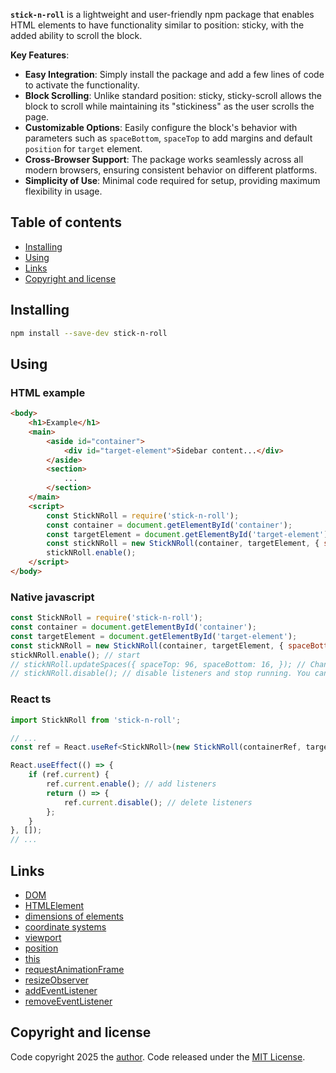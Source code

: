 **`stick-n-roll`** is a lightweight and user-friendly npm package that enables HTML elements to have functionality similar to position: sticky, with the added ability to scroll the block.

**Key Features**:
- **Easy Integration**: Simply install the package and add a few lines of code to activate the functionality.
- **Block Scrolling**: Unlike standard position: sticky, sticky-scroll allows the block to scroll while maintaining its "stickiness" as the user scrolls the page.
- **Customizable Options**: Easily configure the block's behavior with parameters such as `spaceBottom`, `spaceTop` to add margins and default `position` for `target` element.
- **Cross-Browser Support**: The package works seamlessly across all modern browsers, ensuring consistent behavior on different platforms.
- **Simplicity of Use**: Minimal code required for setup, providing maximum flexibility in usage.


## Table of contents

- [Installing](#installing)
- [Using](#using)
- [Links](#links)
- [Copyright and license](#copyright-and-license)

## Installing
```sh
npm install --save-dev stick-n-roll
```

## Using

### HTML example
```html
<body>
    <h1>Example</h1>
    <main>
        <aside id="container">
            <div id="target-element">Sidebar content...</div>
        </aside>
        <section>
            ...
        </section>
    </main>
    <script>
        const StickNRoll = require('stick-n-roll');
        const container = document.getElementById('container');
        const targetElement = document.getElementById('target-element');
        const stickNRoll = new StickNRoll(container, targetElement, { spaceBottom: 8, spaceTop: 64 });
        stickNRoll.enable();
    </script>
</body>
```

### Native javascript

```js
const StickNRoll = require('stick-n-roll');
const container = document.getElementById('container');
const targetElement = document.getElementById('target-element');
const stickNRoll = new StickNRoll(container, targetElement, { spaceBottom: 8, spaceTop: 64, position: 'relative' });
stickNRoll.enable(); // start
// stickNRoll.updateSpaces({ spaceTop: 96, spaceBottom: 16, }); // Change spaces dynamically
// stickNRoll.disable(); // disable listeners and stop running. You can start it again with help "enable()".
```

### React ts

```ts
import StickNRoll from 'stick-n-roll';

// ...
const ref = React.useRef<StickNRoll>(new StickNRoll(containerRef, targetElementRef, { spaceBottom: 8, spaceTop: 64 }));

React.useEffect(() => {
    if (ref.current) {
        ref.current.enable(); // add listeners
        return () => {
            ref.current.disable(); // delete listeners
        };
    }
}, []);
// ...
```

## Links

- [DOM](https://developer.mozilla.org/en-US/docs/Glossary/DOM)
- [HTMLElement](https://developer.mozilla.org/en-US/docs/Web/API/HTMLElement)
- [dimensions of elements](https://developer.mozilla.org/en-US/docs/Web/API/CSS_Object_Model/Determining_the_dimensions_of_elements)
- [coordinate systems](https://developer.mozilla.org/en-US/docs/Web/CSS/CSSOM_view/Coordinate_systems)
- [viewport](https://developer.mozilla.org/en-US/docs/Glossary/Viewport)
- [position](https://developer.mozilla.org/en-US/docs/Web/CSS/position)
- [this](https://developer.mozilla.org/en-US/docs/Web/JavaScript/Reference/Operators/this)
- [requestAnimationFrame](https://developer.mozilla.org/en-US/docs/Web/API/Window/requestAnimationFrame)
- [resizeObserver](https://developer.mozilla.org/en-US/docs/Web/API/ResizeObserver)
- [addEventListener](https://developer.mozilla.org/en-US/docs/Web/API/EventTarget/addEventListener)
- [removeEventListener](https://developer.mozilla.org/en-US/docs/Web/API/EventTarget/removeEventListener)

## Copyright and license

Code copyright 2025 the [author](https://github.com/devashtar). Code released under the [MIT License](./README.MD).